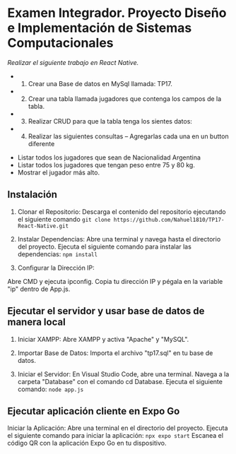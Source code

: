 # Examen Integrador. Proyecto Diseño e Implementación de Sistemas Computacionales
*Realizar el siguiente trabajo en React Native.*
+ 1. Crear una Base de datos en MySql llamada: TP17.
+ 2. Crear una tabla llamada jugadores que contenga los campos de la tabla.
+ 3. Realizar CRUD para que la tabla tenga los sientes datos:
+ 4. Realizar las siguientes consultas – Agregarlas cada una en un button diferente
 - Listar todos los jugadores que sean de Nacionalidad Argentina
 - Listar todos los jugadores que tengan peso entre 75 y 80 kg.
 - Mostrar el jugador más alto.
  
## Instalación
1. Clonar el Repositorio:
Descarga el contenido del repositorio ejecutando el siguiente comando
 `git clone https://github.com/Nahuel1810/TP17-React-Native.git`

3. Instalar Dependencias:
Abre una terminal y navega hasta el directorio del proyecto.
Ejecuta el siguiente comando para instalar las dependencias:
`npm install`

5. Configurar la Dirección IP:

Abre CMD y ejecuta ipconfig. Copia tu dirección IP y pégala en la variable "ip" dentro de App.js.

## Ejecutar el servidor y usar base de datos de manera local
1. Iniciar XAMPP: Abre XAMPP y activa "Apache" y "MySQL".
   
2. Importar Base de Datos: Importa el archivo "tp17.sql" en tu base de datos.
   
3. Iniciar el Servidor: En Visual Studio Code, abre una terminal. Navega a la carpeta "Database" con el comando cd Database.
Ejecuta el siguiente comando: `node app.js`

## Ejecutar aplicación cliente en Expo Go
Iniciar la Aplicación: Abre una terminal en el directorio del proyecto. Ejecuta el siguiente comando para iniciar la aplicación:
`npx expo start`
Escanea el código QR con la aplicación Expo Go en tu dispositivo.

